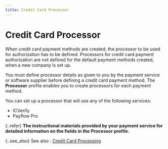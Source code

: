 ```yaml
---
title: Credit Card Processor
---
```


# Credit Card Processor


When credit card payment methods are created, the processor to be used  for authorization has to be defined. Processors for credit card payment  authorization are not defined for the default payment methods created,  when a new company is set up.


You must define processor details as given to you by the payment service  or software supplier before defining a credit card payment method. The  **Processor** profile enables you  to create processors for each payment method.


You can set up a processor that will use any of the following services:

- ICVerify
- Payflow Pro



{:.refer}
**The instructional materials provided by your  payment service for detailed information on the fields in the **Processor**  profile.**


{:.see_also}
See also
: [Credit Card  Processing]({{site.sc_baseurl}}/options/payment-information/credit-card-processing/credit_card_processing.html)
